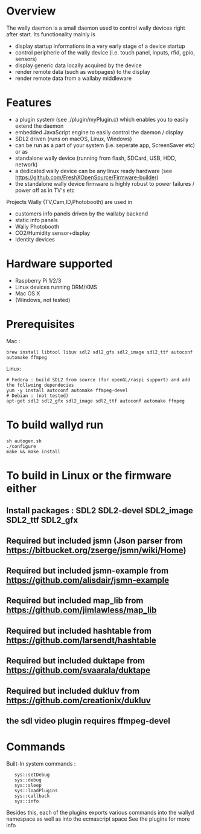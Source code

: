 # Overview

The wally daemon is a small daemon used to control wally devices right after start. Its functionality mainly is

* display startup informations in a very early stage of a device startup
* control peripherie of the wally device (i.e. touch panel, inputs, rfid, gpio, sensors)
* display generic data locally acquired by the device
* render remote data (such as webpages) to the display
* render remote data from a wallaby middleware

# Features

* a plugin system (see ./plugin/myPlugin.c) which enables you to easily extend the daemon
* embedded JavaScript engine to easily control the daemon / display
* SDL2 driven (runs on macOS, Linux, Windows)
* can be run as a part of your system (i.e. seperate app, ScreenSaver etc) or as
* standalone wally device (running from flash, SDCard, USB, HDD, network)
* a dedicated wally device can be any linux ready hardware (see https://github.com/FreshXOpenSource/Firmware-builder)
* the standalone wally device firmware is highly robust to power failures / power off as in TV's etc

Projects Wally (TV,Cam,ID,Photobooth) are used in

* customers info panels driven by the wallaby backend
* static info panels
* Wally Photobooth
* CO2/Humidity sensor+display
* Identity devices 

# Hardware supported

* Raspberry Pi 1/2/3
* Linux devices running DRM/KMS
* Mac OS X
* (Windows, not tested)

# Prerequisites

Mac : 
```
brew install libtool libuv sdl2 sdl2_gfx sdl2_image sdl2_ttf autoconf automake ffmpeg
```
Linux:
```
# Fedora : build SDL2 from source (for openGL/raspi support) and add the follwoing dependecies
yum -y install autoconf automake ffmpeg-devel
# Debian : (not tested)
apt-get sdl2 sdl2_gfx sdl2_image sdl2_ttf autoconf automake ffmpeg
```

# To build wallyd run

```
sh autogen.sh
./configure
make && make install
```

# To build in Linux or the firmware either
   
##  Install packages : SDL2 SDL2-devel SDL2_image SDL2_ttf SDL2_gfx
##  Required but included jsmn (Json parser from https://bitbucket.org/zserge/jsmn/wiki/Home)
##  Required but included jsmn-example from https://github.com/alisdair/jsmn-example
##  Required but included map_lib from https://github.com/jimlawless/map_lib
##  Required but included hashtable from https://github.com/larsendt/hashtable
##  Required but included duktape from https://github.com/svaarala/duktape
##  Required but included dukluv from https://github.com/creationix/dukluv
##  the sdl video plugin requires ffmpeg-devel

# Commands

Built-In system commands : 

```   sys::quit
   sys::setDebug
   sys::debug
   sys::sleep
   sys::loadPlugins
   sys::callback
   sys::info
```
Besides this, each of the plugins exports various commands into the wallyd namespace as well as into the ecmascript space
See the plugins for more info

